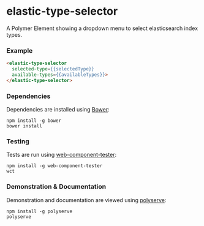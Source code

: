 # elastic-type-selector

A Polymer Element showing a dropdown menu to select elasticsearch index types.

### Example
```html
<elastic-type-selector
  selected-type={{selectedType}}
  available-types={{availableTypes}}>
</elastic-type-selector>
```

### Dependencies

Dependencies are installed using [Bower](http://bower.io/):

    npm install -g bower
    bower install

### Testing

Tests are run using [web-component-tester](https://github.com/Polymer/web-component-tester):

    npm install -g web-component-tester
    wct

### Demonstration & Documentation

Demonstration and documentation are viewed using [polyserve](https://github.com/PolymerLabs/polyserve):

    npm install -g polyserve
    polyserve

